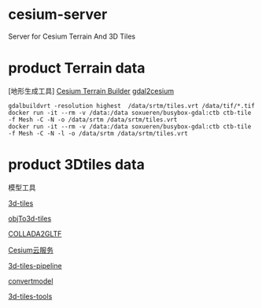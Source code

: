 # cesium-server
Server for Cesium Terrain And  3D Tiles

# product Terrain data

[地形生成工具]
[Cesium Terrain Builder](https://github.com/soxueren/docker-busybox-gdal/tree/ctb)
[gdal2cesium](https://github.com/soxueren/docker-busybox-gdal/tree/gdal2cesium)
```
gdalbuildvrt -resolution highest  /data/srtm/tiles.vrt /data/tif/*.tif
docker run -it --rm -v /data:/data soxueren/busybox-gdal:ctb ctb-tile -f Mesh -C -N -o /data/srtm /data/srtm/tiles.vrt 
docker run -it --rm -v /data:/data soxueren/busybox-gdal:ctb ctb-tile -f Mesh -C -N -l -o /data/srtm /data/srtm/tiles.vrt
```
# product 3Dtiles data

模型工具

[3d-tiles](https://github.com/AnalyticalGraphicsInc/3d-tiles)

[objTo3d-tiles](https://github.com/PrincessGod/objTo3d-tiles)

[COLLADA2GLTF](https://github.com/KhronosGroup/COLLADA2GLTF)

[Cesium云服务](https://cesium.com/ion/)

[3d-tiles-pipeline](https://cesium.com/blog/2018/10/09/ion-3d-tiles-pipeline/)

[convertmodel](http://52.4.31.236/convertmodel.html)

[3d-tiles-tools](https://github.com/AnalyticalGraphicsInc/3d-tiles-tools)
